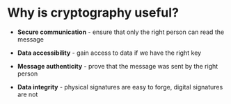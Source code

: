 # Why is cryptography useful?

<!-- write why  -->
- **Secure communication** - ensure that only the right person can read the message

- **Data accessibility** - gain access to data if we have the right key 

- **Message authenticity** - prove that the message was sent by the right person

- **Data integrity** - physical signatures are easy to forge, digital signatures are not

